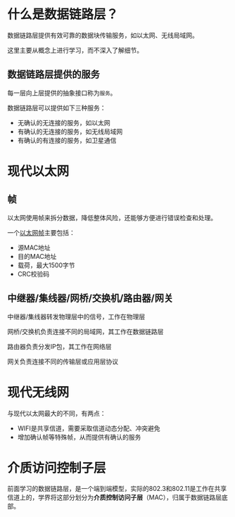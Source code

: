 # 什么是数据链路层？

数据链路层提供有效可靠的数据块传输服务，如以太网、无线局域网。

这里主要从概念上进行学习，而不深入了解细节。

## 数据链路层提供的服务

每一层向上层提供的抽象接口称为`服务`。

数据链路层可以提供如下三种服务：

- 无确认的无连接的服务，如以太网
- 有确认的无连接的服务，如无线局域网
- 有确认的有连接的服务，如卫星通信

# 现代以太网

## 帧

以太网使用帧来拆分数据，降低整体风险，还能够方便进行错误检查和处理。

一个[以太网帧](https://en.wikipedia.org/wiki/Ethernet_frame)主要包括：

- 源MAC地址
- 目的MAC地址
- 载荷，最大1500字节
- CRC校验码

## 中继器/集线器/网桥/交换机/路由器/网关

中继器/集线器转发物理层中的信号，工作在物理层

网桥/交换机负责连接不同的局域网，其工作在数据链路层

路由器负责分发IP包，其工作在网络层

网关负责连接不同的传输层或应用层协议

# 现代无线网

与现代以太网最大的不同，有两点：

- WIFI是共享信道，需要采取信道动态分配、冲突避免
- 增加确认帧等特殊帧，从而提供有确认的服务

# 介质访问控制子层

前面学习的数据链路层，是一个端到端模型，实际的802.3和802.11是工作在共享信道上的，学界将这部分划分为**介质控制访问子层**（MAC），归属于数据链路层底部。





